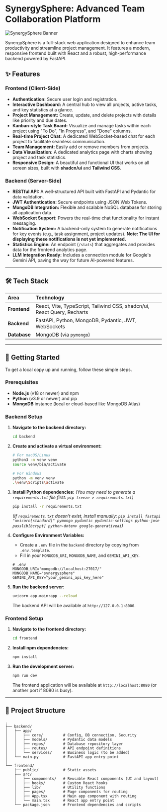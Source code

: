 # SynergySphere: Advanced Team Collaboration Platform

![SynergySphere Banner](https://lovable.dev/opengraph-image-p98pqg.png)

SynergySphere is a full-stack web application designed to enhance team productivity and streamline project management. It features a modern, responsive frontend built with React and a robust, high-performance backend powered by FastAPI.

## ✨ Features

### Frontend (Client-Side)
- **Authentication:** Secure user login and registration.
- **Interactive Dashboard:** A central hub to view all projects, active tasks, and key statistics at a glance.
- **Project Management:** Create, update, and delete projects with details like priority and due dates.
- **Kanban-style Task Board:** Visualize and manage tasks within each project using "To Do", "In Progress", and "Done" columns.
- **Real-time Project Chat:** A dedicated WebSocket-based chat for each project to facilitate seamless communication.
- **Team Management:** Easily add or remove members from projects.
- **Data Visualization:** A dedicated analytics page with charts showing project and task statistics.
- **Responsive Design:** A beautiful and functional UI that works on all screen sizes, built with **shadcn/ui** and **Tailwind CSS**.

### Backend (Server-Side)
- **RESTful API:** A well-structured API built with FastAPI and Pydantic for data validation.
- **JWT Authentication:** Secure endpoints using JSON Web Tokens.
- **MongoDB Integration:** Flexible and scalable NoSQL database for storing all application data.
- **WebSocket Support:** Powers the real-time chat functionality for instant messaging.
- **Notification System:** A backend-only system to generate notifications for key events (e.g., task assignment, project updates). **Note: The UI for displaying these notifications is not yet implemented.**
- **Statistics Engine:** An endpoint (`/stats`) that aggregates and provides data for the frontend analytics page.
- **LLM Integration Ready:** Includes a connection module for Google's Gemini API, paving the way for future AI-powered features.

---

## 🛠️ Tech Stack

| Area      | Technology                                                                                             |
| :-------- | :----------------------------------------------------------------------------------------------------- |
| **Frontend**  | React, Vite, TypeScript, Tailwind CSS, shadcn/ui, React Query, Recharts |
| **Backend**   | FastAPI, Python, MongoDB, Pydantic, JWT, WebSockets |
| **Database**  | MongoDB (via `pymongo`)                                                    |

---

## 🚀 Getting Started

To get a local copy up and running, follow these simple steps.

### Prerequisites

- **Node.js** (v18 or newer) and npm
- **Python** (v3.9 or newer) and pip
- **MongoDB** instance (local or cloud-based like MongoDB Atlas)

### Backend Setup

1.  **Navigate to the backend directory:**
    ```sh
    cd backend
    ```

2.  **Create and activate a virtual environment:**
    ```sh
    # For macOS/Linux
    python3 -m venv venv
    source venv/bin/activate

    # For Windows
    python -m venv venv
    .\venv\Scripts\activate
    ```

3.  **Install Python dependencies:**
    *(You may need to generate a `requirements.txt` file first: `pip freeze > requirements.txt`)*
    ```sh
    pip install -r requirements.txt
    ```
    *(If `requirements.txt` doesn't exist, install manually: `pip install fastapi "uvicorn[standard]" pymongo pydantic pydantic-settings python-jose passlib[bcrypt] python-dotenv google-generativeai`)*

4.  **Configure Environment Variables:**
    -   Create a `.env` file in the `backend` directory by copying from `.env.template`.
    -   Fill in your `MONGODB_URI`, `MONGODB_NAME`, and `GEMINI_API_KEY`.
    ```env
    # .env
    MONGODB_URI="mongodb://localhost:27017/"
    MONGODB_NAME="synergysphere"
    GEMINI_API_KEY="your_gemini_api_key_here"
    ```

5.  **Run the backend server:**
    ```sh
    uvicorn app.main:app --reload
    ```
    The backend API will be available at `http://127.0.0.1:8000`.

### Frontend Setup

1.  **Navigate to the frontend directory:**
    ```sh
    cd frontend
    ```

2.  **Install npm dependencies:**
    ```sh
    npm install
    ```

3.  **Run the development server:**
    ```sh
    npm run dev
    ```
    The frontend application will be available at `http://localhost:8080` (or another port if 8080 is busy).

---

## 📁 Project Structure

```
.
├── backend/
│   ├── app/
│   │   ├── core/         # Config, DB connection, Security
│   │   ├── models/       # Pydantic data models
│   │   ├── repos/        # Database repository layer
│   │   ├── routes/       # API endpoint definitions
│   │   └── services/     # Business logic (to be added)
│   └── main.py           # FastAPI app entry point
│
└── frontend/
    ├── public/           # Static assets
    ├── src/
    │   ├── components/   # Reusable React components (UI and layout)
    │   ├── hooks/        # Custom React hooks
    │   ├── lib/          # Utility functions
    │   ├── pages/        # Page components for routing
    │   ├── App.tsx       # Main app component with routing
    │   └── main.tsx      # React app entry point
    └── package.json      # Frontend dependencies and scripts
```
